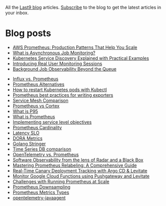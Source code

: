 All the [Last9 blog](https://last9.io/blog) articles. [Subscribe](https://last9.io/blog/subscribe) to the blog to get the latest articles in your inbox.

# Blog posts
<!-- BLOG-POST-LIST:START -->
- [AWS Prometheus: Production Patterns That Help You Scale](https://last9.io/blog/aws-prometheus-production-patterns)
- [What is Asynchronous Job Monitoring?](https://last9.io/blog/what-is-asynchronous-job-monitoring)
- [Kubernetes Service Discovery Explained with Practical Examples](https://last9.io/blog/kubernetes-service-discovery)
- [Introducing Real User Monitoring Sessions](https://last9.io/changelog/introducing-real-user-monitoring-sessions)
- [Background Job Observability Beyond the Queue](https://last9.io/blog/background-job-observability)
<!-- BLOG-POST-LIST:END -->
- [Influx vs. Prometheus](https://last9.io/blog/prometheus-vs-influxdb/)
- [Prometheus Alternatives](https://last9.io/blog/prometheus-alternatives/)
- [How to restart Kubernetes pods with Kubectl](https://last9.io/blog/how-to-restart-kubernetes-pods-with-kubectl-tutorial/)
- [Prometheus best practices for writing exporters](https://last9.io/blog/best-practices-using-and-writing-prometheus-exporters/)
- [Service Mesh Comparison](https://last9.io/blog/comparing-popular-service-mesh-offerings/)
- [Prometheus vs Cortex](https://last9.io/blog/prometheus-vs-cortex/)
- [What is P95](https://last9.io/blog/your-percentiles-are-incorrect-p99-of-the-times/)
- [What is Prometheus](https://last9.io/blog/what-is-prometheus/)
- [Implementing service level objectives](https://last9.io/blog/a-practical-guide-to-implementing-slos/)
- [Prometheus Cardinality](https://last9.io/blog/how-to-manage-high-cardinality-metrics-in-prometheus/)
- [Latency SLO](https://last9.io/blog/latency-slo/)
- [DORA Metrics](https://last9.io/blog/dora-metrics/)
- [Golang Stringer](https://last9.io/blog/golang-stringer-tool/)
- [Time Series DB comparison](https://last9.io/blog/time-series-database-comparison/)
- [OpenTelemetry vs. Prometheus](https://last9.io/blog/opentelemetry-vs-prometheus/)
- [Software Observability from the lens of Radar and a Black Box](https://last9.io/blog/radar-and-black-boxes-for-software-observability/)
- [Mastering Prometheus Relabeling: A Comprehensive Guide](https://last9.io/blog/mastering-prometheus-relabeling-a-comprehensive-guide/)
- [Real-Time Canary Deployment Tracking with Argo CD &amp; Levitate](https://last9.io/blog/real-time-canary-deployment-tracking-with-argo-cd-levitate/)
- [Monitor Google Cloud Functions using Pushgateway and Levitate](https://last9.io/blog/monitor-google-cloud-functions-using-prometheus-and-pushgateway/)
- [Challenges with Running Prometheus at Scale](https://last9.io/blog/challenges-with-running-prometheus-at-scale/)
- [Prometheus Downsampling](https://last9.io/blog/downsampling-aggregating-metrics-in-prometheus-practical-strategies-to-manage-cardinality-and-query-performance/)
- [Prometheus Metrics Types](https://last9.io/blog/prometheus-metrics-types-a-deep-dive/)
- [opentelemetry-javaagent](https://last9.io/blog/how-to-instrument-java-applications-using-opentelemetry-tutorial-best-practices/)
